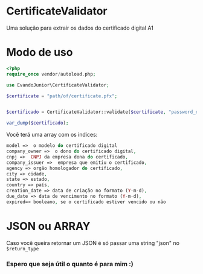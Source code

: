 # CertificateValidator

Uma solução para extrair os dados do certificado digital A1

# Modo de uso

```php
<?php
require_once vendor/autoload.php;

use EvandoJunior\CertificateValidator;

$certificate = "path/of/certificate.pfx";


$certificado = CertificateValidator::validate($certificate, "password_of_certificate", $return_type);

var_dump($certificado);

```

Você terá uma array com os indices:
```php
model =>  o modelo do certificado digital
company_owner =>  o dono do certificado digital,
cnpj =>  CNPJ da empresa dona do certificado,
company_issuer =>  empresa que emitiu o certificado,
agency => orgão homologador do certificado,
city => cidade,
state => estado,
country => país,
creation_date => data de criação no formato (Y-m-d),
due_date => data de vencimento no formato (Y-m-d),
expired=> booleano, se o certificado estiver vencido ou não
```

# JSON ou ARRAY
Caso você queira retornar um JSON 
é só passar uma string "json" no ``` $return_type ```

### Espero que seja útil o quanto é para mim :)
